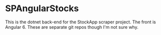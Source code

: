 # SPAngularStocks
This is the dotnet back-end for the StockApp scraper project. The front is Angular 6.
These are separate git repos though I'm not sure why.
